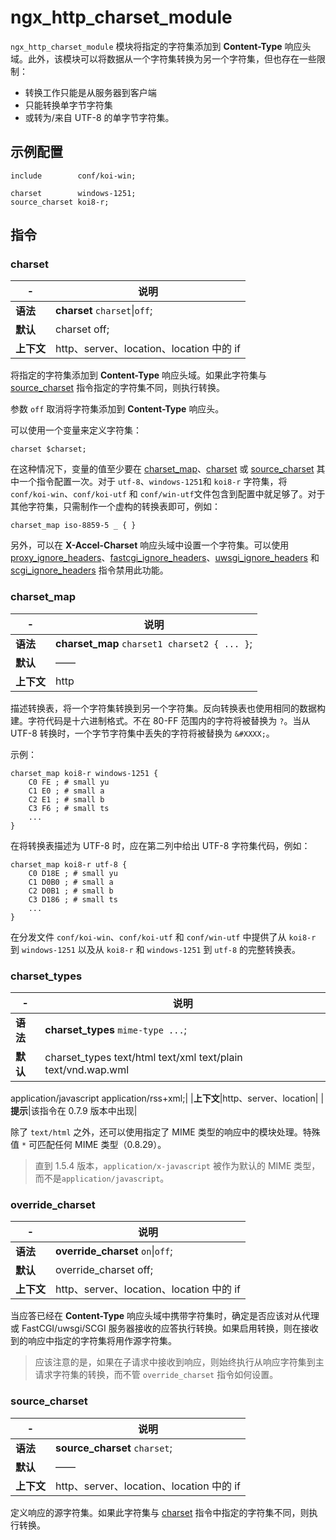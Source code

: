 # ngx_http_charset_module

​`ngx_http_charset_module`​ 模块将指定的字符集添加到 **Content-Type** 响应头域。此外，该模块可以将数据从一个字符集转换为另一个字符集，但也存在一些限制：

* 转换工作只能是从服务器到客户端
* 只能转换单字节字符集
* 或转为/来自 UTF-8 的单字节字符集。

## 示例配置

```
include        conf/koi-win;

charset        windows-1251;
source_charset koi8-r;
```

## 指令

### charset

|-|说明|
| ---| ------------------------------------------|
|**语法**|**charset** `charset`​\|`off`​;|
|**默认**|charset off;|
|**上下文**|http、server、location、location 中的 if|

将指定的字符集添加到 **Content-Type** 响应头域。如果此字符集与 [source_charset](https://docshome.gitbook.io/nginx-docs/he-xin-gong-neng/http/ngx_http_charset_module#source_charset) 指令指定的字符集不同，则执行转换。

参数 `off`​ 取消将字符集添加到 **Content-Type** 响应头。

可以使用一个变量来定义字符集：

```
charset $charset;
```

在这种情况下，变量的值至少要在 [charset_map](https://docshome.gitbook.io/nginx-docs/he-xin-gong-neng/http/ngx_http_charset_module#charset_map)、[charset](https://docshome.gitbook.io/nginx-docs/he-xin-gong-neng/http/ngx_http_charset_module#charset) 或 [source_charset](https://docshome.gitbook.io/nginx-docs/he-xin-gong-neng/http/ngx_http_charset_module#source_charset) 其中一个指令配置一次。对于 `utf-8`​、`windows-1251`​ 和 `koi8-r`​ 字符集，将 `conf/koi-win`​、`conf/koi-utf`​ 和 `conf/win-utf`​ 文件包含到配置中就足够了。对于其他字符集，只需制作一个虚构的转换表即可，例如：

```
charset_map iso-8859-5 _ { }
```

另外，可以在 **X-Accel-Charset** 响应头域中设置一个字符集。可以使用[proxy_ignore_headers](https://docshome.gitbook.io/nginx-docs/he-xin-gong-neng/http/ngx_http_proxy_module#proxy_ignore_headers)、[fastcgi_ignore_headers](https://docshome.gitbook.io/nginx-docs/he-xin-gong-neng/http/ngx_http_fastcgi_module#fastcgi_ignore_headers)、[uwsgi_ignore_headers](https://docshome.gitbook.io/nginx-docs/he-xin-gong-neng/http/ngx_http_uwsgi_module#uwsgi_ignore_headers) 和 [scgi_ignore_headers](https://docshome.gitbook.io/nginx-docs/he-xin-gong-neng/http/ngx_http_scgi_module#scgi_ignore_headers) 指令禁用此功能。

### charset\_map

|-|说明|
| ---| ------|
|**语法**|**charset_map** `charset1 charset2 { ... }`​;|
|**默认**|——|
|**上下文**|http|

描述转换表，将一个字符集转换到另一个字符集。反向转换表也使用相同的数据构建。字符代码是十六进制格式。不在 80-FF 范围内的字符将被替换为 `?`​。当从 UTF-8 转换时，一个字节字符集中丢失的字符将被替换为 `&#XXXX;`​。

示例：

```
charset_map koi8-r windows-1251 {
    C0 FE ; # small yu
    C1 E0 ; # small a
    C2 E1 ; # small b
    C3 F6 ; # small ts
    ...
}
```

在将转换表描述为 UTF-8 时，应在第二列中给出 UTF-8 字符集代码，例如：

```
charset_map koi8-r utf-8 {
    C0 D18E ; # small yu
    C1 D0B0 ; # small a
    C2 D0B1 ; # small b
    C3 D186 ; # small ts
    ...
}
```

在分发文件 `conf/koi-win`​、`conf/koi-utf`​ 和 `conf/win-utf`​ 中提供了从 `koi8-r`​ 到 `windows-1251`​ 以及从 `koi8-r`​ 和 `windows-1251`​ 到 `utf-8`​ 的完整转换表。

### charset\_types

|-|说明|
| ---| ------------------------------------------------------------------|
|**语法**|**charset_types** `mime-type ...`​;|
|**默认**|charset\_types text/html text/xml text/plain text/vnd.wap.wml|

application/javascript application/rss+xml;| |**上下文**|http、server、location| |**提示**|该指令在 0.7.9 版本中出现|

除了 `text/html`​ 之外，还可以使用指定了 MIME 类型的响应中的模块处理。特殊值 `*`​ 可匹配任何 MIME 类型（0.8.29）。

> 直到 1.5.4 版本，`application/x-javascript`​ 被作为默认的 MIME 类型，而不是`application/javascript`​。

### override\_charset

|-|说明|
| ---| ------------------------------------------|
|**语法**|**override_charset** `on`​\|`off`​;|
|**默认**|override\_charset off;|
|**上下文**|http、server、location、location 中的 if|

当应答已经在 **Content-Type** 响应头域中携带字符集时，确定是否应该对从代理或 FastCGI/uwsgi/SCGI 服务器接收的应答执行转换。如果启用转换，则在接收到的响应中指定的字符集将用作源字符集。

> 应该注意的是，如果在子请求中接收到响应，则始终执行从响应字符集到主请求字符集的转换，而不管 `override_charset`​ 指令如何设置。

### source\_charset

|-|说明|
| ---| ------------------------------------------|
|**语法**|**source_charset** `charset`​;|
|**默认**|——|
|**上下文**|http、server、location、location 中的 if|

定义响应的源字符集。如果此字符集与 [charset](https://docshome.gitbook.io/nginx-docs/he-xin-gong-neng/http/ngx_http_charset_module#charset) 指令中指定的字符集不同，则执行转换。
